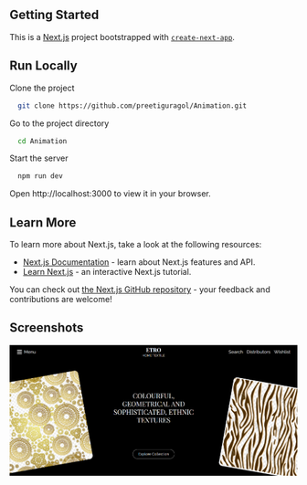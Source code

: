 
## Getting Started

This is a [Next.js](https://nextjs.org/) project bootstrapped with [`create-next-app`](https://github.com/vercel/next.js/tree/canary/packages/create-next-app).

## Run Locally

Clone the project

```bash
  git clone https://github.com/preetiguragol/Animation.git
```

Go to the project directory

```bash
  cd Animation
```


Start the server

```bash
  npm run dev
```

Open http://localhost:3000 to view it in your browser.
## Learn More

To learn more about Next.js, take a look at the following resources:

- [Next.js Documentation](https://nextjs.org/docs) - learn about Next.js features and API.
- [Learn Next.js](https://nextjs.org/learn) - an interactive Next.js tutorial.

You can check out [the Next.js GitHub repository](https://github.com/vercel/next.js/) - your feedback and contributions are welcome!

## Screenshots
<img width="960" alt="Screenshot 2023-08-28 174339" src="https://github.com/preetiguragol/Animation/blob/master/Screenshot%202024-06-21%20200119.png">
